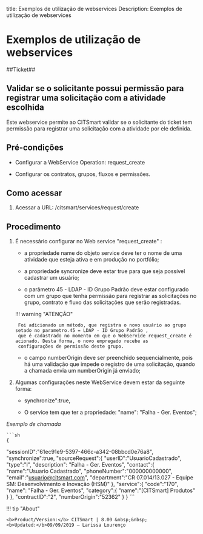 title: Exemplos de utilização de webservices
Description: Exemplos de utilização de webservices
# Exemplos de utilização de webservices 

##Ticket##

Validar se o solicitante possui permissão para registrar uma solicitação com a atividade escolhida
----------------------------------------------------------------------------------------------------

Este webservice permite ao CITSmart validar se o solicitante do ticket tem permissão para registrar uma solicitação com a
atividade por ele definida.

Pré-condições
----------------

- Configurar a WebService Operation: request_create

- Configurar os contratos, grupos, fluxos e permissões.

Como acessar
-----------------

1. Acessar a URL: /citsmart/services/request/create

Procedimento
------------------

1. É necessário configurar no Web service "request_create" :

    - a propriedade name do objeto service deve ter o nome de uma atividade que esteja ativa e em produção no portfólio;
    
    - a propriedade syncronize deve estar true para que seja possível cadastrar um usuário;
    
    - o parâmetro 45 - LDAP - ID Grupo Padrão deve estar configurado com um grupo que tenha permissão para registrar as 
    solicitações no grupo, contrato e fluxo das solicitações que serão registradas.
    
    !!! warning "ATENÇÃO"
    
        Foi adicionado um método, que registra o novo usuário ao grupo setado no parametro.45 = LDAP - ID Grupo Padrão , 
        que é cadastrado no momento em que o WebServide request_create é acionado. Desta forma, o novo empregado recebe as 
        configurações de permissão deste grupo.
        
    - o campo numberOrigin deve ser preenchido sequencialmente, pois há uma validação que impede o registro de uma solicitação,
    quando a chamada envia um numberOrigin já enviado;
    
2. Algumas configurações neste WebService devem estar da seguinte forma: 

    - synchronize":true,
    
    - O service tem que ter a propriedade: "name": "Falha - Ger. Eventos";
    
*Exemplo de chamada*

    ```sh
    {
   "sessionID":"61ec91e9-5397-466c-a342-08bbcd0e76a8",
   "synchronize":true,
   "sourceRequest":{
      "userID":"UsuarioCadastrado",
      "type":"I",
      "description": "Falha - Ger. Eventos",
      "contact":{
         "name":"Usuario Cadastrado",
         "phoneNumber":"000000000000",
         "email":"usuario@citsmart.com",
         "department":"CR 07.014/13.027 - Equipe SM: Desenvolvimento e Inovação (HSM)"
      },
      "service":{
         "code":"170",
         "name": "Falha - Ger. Eventos",
        "category":{
          "name":"[CITSmart] Produtos"
        }
      },
      "contractID":"2",
      "numberOrigin":"52362"
   }
    }
    ```
    
!!! tip "About"

    <b>Product/Version:</b> CITSmart | 8.00 &nbsp;&nbsp;
    <b>Updated:</b>09/09/2019 – Larissa Lourenço
